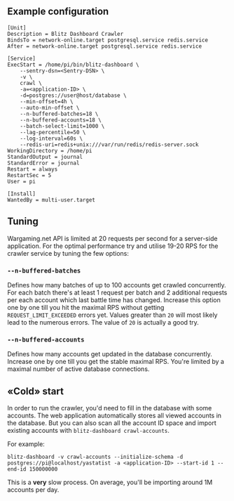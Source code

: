 ## Example configuration

```unit file (systemd)
[Unit]
Description = Blitz Dashboard Crawler
BindsTo = network-online.target postgresql.service redis.service
After = network-online.target postgresql.service redis.service

[Service]
ExecStart = /home/pi/bin/blitz-dashboard \
    --sentry-dsn=<Sentry-DSN> \
    -v \
    crawl \
    -a=<application-ID> \
    -d=postgres://user@host/database \
    --min-offset=4h \
    --auto-min-offset \
    --n-buffered-batches=18 \
    --n-buffered-accounts=18 \
    --batch-select-limit=1000 \
    --lag-percentile=50 \
    --log-interval=60s \
    --redis-uri=redis+unix:///var/run/redis/redis-server.sock
WorkingDirectory = /home/pi
StandardOutput = journal
StandardError = journal
Restart = always
RestartSec = 5
User = pi

[Install]
WantedBy = multi-user.target
```

## Tuning

Wargaming.net API is limited at 20 requests per second for a server-side application. For the optimal performance try and utilise 19-20 RPS for the crawler service by tuning the few options:

### `--n-buffered-batches`

Defines how many batches of up to 100 accounts get crawled concurrently. For each batch there's at least 1 request per batch and 2 additional requests per each account which last battle time has changed. Increase this option one by one till you hit the maximal RPS without getting `REQUEST_LIMIT_EXCEEDED` errors yet. Values greater than `20` will most likely lead to the numerous errors. The value of `20` is actually a good try.

### `--n-buffered-accounts`

Defines how many accounts get updated in the database concurrently. Increase one by one till you get the stable maximal RPS. You're limited by a maximal number of active database connections.

## «Cold» start

In order to run the crawler, you'd need to fill in the database with some accounts. The web application automatically stores all viewed accounts in the database. But you can also scan all the account ID space and import existing accounts with `blitz-dashboard crawl-accounts`.

For example:

```shell
blitz-dashboard -v crawl-accounts --initialize-schema -d postgres://pi@localhost/yastatist -a <application-ID> --start-id 1 --end-id 150000000
```

This is a **very** slow process. On average, you'll be importing around 1M accounts per day.

